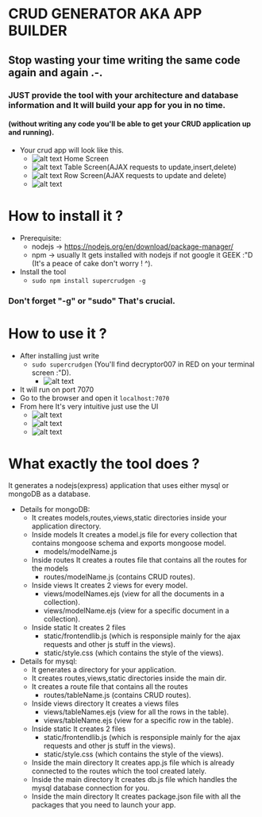 # CRUD GENERATOR AKA APP BUILDER
## Stop wasting your time writing the same code again and again .-.
### JUST provide the tool with your architecture and database information and It will build your app for you in no time.
#### (without writing any code you'll be able to get your CRUD application up and running).
- Your crud app will look like this.
  - ![alt text](https://imgur.com/W7dweEy.png)
    Home Screen
  - ![alt text](https://imgur.com/O1yIQVN.png)
    Table Screen(AJAX requests to update,insert,delete)
  - ![alt text](https://imgur.com/o5KWt41.png)
    Row Screen(AJAX requests to update and delete)
  - ![alt text](https://imgur.com/XwrUNUw.png)

# How to install it ?
- Prerequisite:
  - nodejs -> https://nodejs.org/en/download/package-manager/
  - npm -> usually It gets installed with nodejs if not google it GEEK :"D (It's a peace of cake don't worry ! ^).
- Install the tool
  - ```sudo npm install supercrudgen -g```
### Don't forget "-g" or "sudo" That's crucial.
# How to use it ?
- After installing just write 
  - ```sudo supercrudgen``` (You'll find decryptor007 in RED on your terminal screen :"D).
    - ![alt text](https://i.imgur.com/uI4Blw0.png)
- It will run on port 7070
- Go to the browser and open it ```localhost:7070```
- From here It's very intuitive just use the UI
  - ![alt text](https://imgur.com/sIYKSo7.png)
  - ![alt text](https://imgur.com/h8edwlW.png)
  - ![alt text](https://imgur.com/ziQeTFS.png)

# What exactly the tool does ?
It generates a nodejs(express) application that uses either mysql or mongoDB as a database.

- Details for mongoDB:
  - It creates models,routes,views,static directories inside your application directory.
  - Inside models It creates a model.js file for every collection that contains mongoose schema and exports mongoose model.
    - models/modelName.js
  - Inside routes It creates a routes file that contains all the routes for the models
    - routes/modelName.js (contains CRUD routes).
  - Inside views It creates 2 views for every model.
    - views/modelNames.ejs (view for all the documents in a collection).
    - views/modelName.ejs  (view for a specific document in a collection).
  - Inside static It creates 2 files
    - static/frontendlib.js (which is responsiple mainly for the ajax requests and other js stuff in the views).
    - static/style.css (which contains the style of the views).
- Details for mysql:
  - It generates a directory for your application.
  - It creates routes,views,static directories inside the main dir.
  - It creates a route file that contains all the routes
    - routes/tableName.js (contains CRUD routes).
  - Inside views directory It creates a views files
    - views/tableNames.ejs (view for all the rows in the table).
    - views/tableName.ejs (view for a specific row in the table).
  - Inside static It creates 2 files
    - static/frontendlib.js (which is responsiple mainly for the ajax requests and other js stuff in the views).
    - static/style.css (which contains the style of the views).
  - Inside the main directory It creates app.js file which is already connected to the routes which the tool created lately.
  - Inside the main directory It creates db.js file which handles the mysql database connection for you.
  - Inside the main directory It creates package.json file with all the packages that you need to launch your app.
  
  
